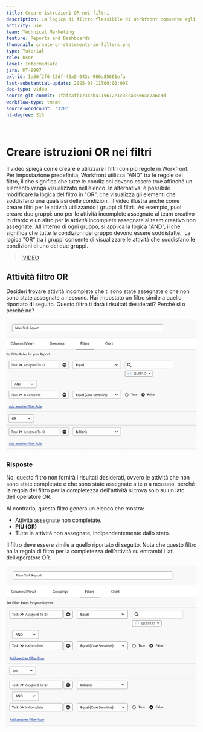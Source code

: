 ```yaml
---
title: Creare istruzioni OR nei filtri
description: La logica di filtro flessibile di Workfront consente agli utenti di perfezionare le visualizzazioni di reporting utilizzando le regole "E" predefinite, le condizioni "O" facoltative e i gruppi di filtri organizzati per criteri complessi.
activity: use
team: Technical Marketing
feature: Reports and Dashboards
thumbnail: create-or-statements-in-filters.png
type: Tutorial
role: User
level: Intermediate
jira: KT-9987
exl-id: 1a56f2f6-12df-43a5-943c-986a85661efa
last-substantial-update: 2025-08-11T00:00:00Z
doc-type: video
source-git-commit: 1fafcafb173ceb4115612e1c33ca36564c7a6c3d
workflow-type: tm+mt
source-wordcount: '320'
ht-degree: 31%

---
```


# Creare istruzioni OR nei filtri

Il video spiega come creare e utilizzare i filtri con più regole in Workfront. &#x200B; Per impostazione predefinita, Workfront utilizza &quot;AND&quot; tra le regole del filtro, il che significa che tutte le condizioni devono essere true affinché un elemento venga visualizzato nell’elenco.
In alternativa, è possibile modificare la logica del filtro in &quot;OR&quot;, che visualizza gli elementi che soddisfano una qualsiasi delle condizioni.
Il video illustra anche come creare filtri per le attività utilizzando i gruppi di filtri. &#x200B; Ad esempio, puoi creare due gruppi: uno per le attività incomplete assegnate al team creativo in ritardo e un altro per le attività incomplete assegnate al team creativo non assegnate. &#x200B; All&#39;interno di ogni gruppo, si applica la logica &quot;AND&quot;, il che significa che tutte le condizioni del gruppo devono essere soddisfatte. &#x200B; La logica &quot;OR&quot; tra i gruppi consente di visualizzare le attività che soddisfano le condizioni di uno dei due gruppi.

>[!VIDEO](https://video.tv.adobe.com/v/3470692/?quality=12&learn=on)

## Attività filtro OR

Desideri trovare attività incomplete che ti sono state assegnate o che non sono state assegnate a nessuno. Hai impostato un filtro simile a quello riportato di seguito. Questo filtro ti darà i risultati desiderati? Perché sì o perché no?

![Immagine di un’istruzione OR creata in modo non corretto in [!DNL Workfront]](assets/or-statement-your-turn-1.png)

### Risposte

No, questo filtro non fornirà i risultati desiderati, ovvero le attività che non sono state completate e che sono state assegnate a te o a nessuno, perché la regola del filtro per la completezza dell&#39;attività si trova solo su un lato dell&#39;operatore OR.

Al contrario, questo filtro genera un elenco che mostra:

* Attività assegnate non completate.
* **PIÙ (OR)**
* Tutte le attività non assegnate, indipendentemente dallo stato.

Il filtro deve essere simile a quello riportato di seguito. Nota che questo filtro ha la regola di filtro per la completezza dell’attività su entrambi i lati dell’operatore OR.

![Immagine di un’istruzione OR creata correttamente in [!DNL Workfront]](assets/or-statement-your-turn-2.png)
